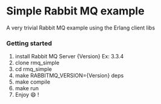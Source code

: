 Simple Rabbit MQ example
========================

A very trivial Rabbit MQ example using the Erlang client libs

### Getting started

1. install Rabbit MQ Server {Version} Ex: 3.3.4
2. clone rmq_simple
3. cd rmq_simple
4. make RABBITMQ_VERSION={Version} deps
5. make compile
6. make run
7. Enjoy :smile: !

